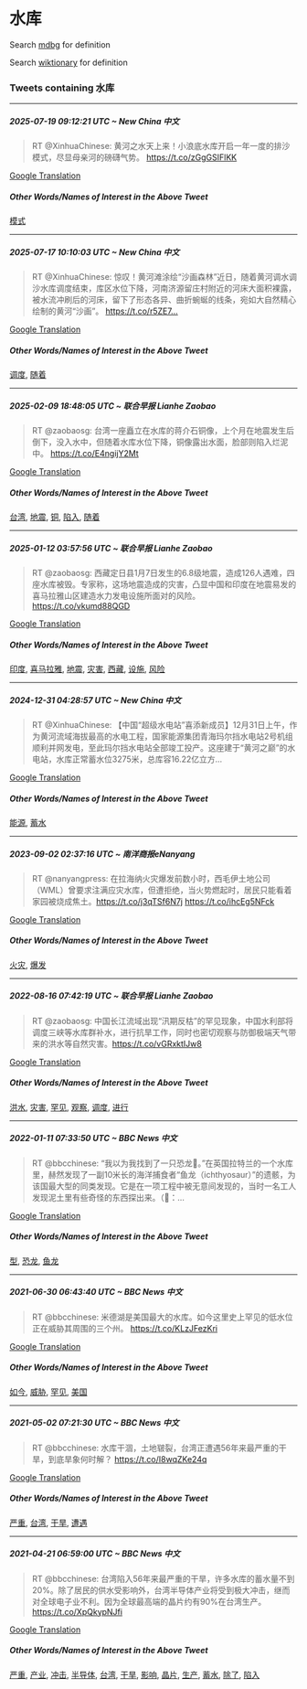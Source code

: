 # 水库

Search [mdbg](https://www.mdbg.net/chinese/dictionary?page=worddict&wdrst=0&wdqb=水库) for definition

Search [wiktionary](https://en.wiktionary.org/wiki/水库) for definition

### Tweets containing 水库

___
##### 2025-07-19 09:12:21 UTC ~ New China 中文
> RT @XinhuaChinese: 黄河之水天上来！小浪底水库开启一年一度的排沙模式，尽显母亲河的磅礴气势。 https://t.co/zGgGSIFlKK

[Google Translation](https://translate.google.com/?hi=en&tab=TT&sl=zh-CN&tl=en&op=translate&text=RT+%40XinhuaChinese%3A+%E9%BB%84%E6%B2%B3%E4%B9%8B%E6%B0%B4%E5%A4%A9%E4%B8%8A%E6%9D%A5%EF%BC%81%E5%B0%8F%E6%B5%AA%E5%BA%95%E6%B0%B4%E5%BA%93%E5%BC%80%E5%90%AF%E4%B8%80%E5%B9%B4%E4%B8%80%E5%BA%A6%E7%9A%84%E6%8E%92%E6%B2%99%E6%A8%A1%E5%BC%8F%EF%BC%8C%E5%B0%BD%E6%98%BE%E6%AF%8D%E4%BA%B2%E6%B2%B3%E7%9A%84%E7%A3%85%E7%A4%B4%E6%B0%94%E5%8A%BF%E3%80%82+https%3A%2F%2Ft.co%2FzGgGSIFlKK)
##### Other Words/Names of Interest in the Above Tweet
[模式](模式.md)
___
##### 2025-07-17 10:10:03 UTC ~ New China 中文
> RT @XinhuaChinese: 惊叹！黄河滩涂绘“沙画森林”近日，随着黄河调水调沙水库调度结束，库区水位下降，河南济源留庄村附近的河床大面积裸露，被水流冲刷后的河床，留下了形态各异、曲折蜿蜒的线条，宛如大自然精心绘制的黄河“沙画”。 https://t.co/r5ZE7…

[Google Translation](https://translate.google.com/?hi=en&tab=TT&sl=zh-CN&tl=en&op=translate&text=RT+%40XinhuaChinese%3A+%E6%83%8A%E5%8F%B9%EF%BC%81%E9%BB%84%E6%B2%B3%E6%BB%A9%E6%B6%82%E7%BB%98%E2%80%9C%E6%B2%99%E7%94%BB%E6%A3%AE%E6%9E%97%E2%80%9D%E8%BF%91%E6%97%A5%EF%BC%8C%E9%9A%8F%E7%9D%80%E9%BB%84%E6%B2%B3%E8%B0%83%E6%B0%B4%E8%B0%83%E6%B2%99%E6%B0%B4%E5%BA%93%E8%B0%83%E5%BA%A6%E7%BB%93%E6%9D%9F%EF%BC%8C%E5%BA%93%E5%8C%BA%E6%B0%B4%E4%BD%8D%E4%B8%8B%E9%99%8D%EF%BC%8C%E6%B2%B3%E5%8D%97%E6%B5%8E%E6%BA%90%E7%95%99%E5%BA%84%E6%9D%91%E9%99%84%E8%BF%91%E7%9A%84%E6%B2%B3%E5%BA%8A%E5%A4%A7%E9%9D%A2%E7%A7%AF%E8%A3%B8%E9%9C%B2%EF%BC%8C%E8%A2%AB%E6%B0%B4%E6%B5%81%E5%86%B2%E5%88%B7%E5%90%8E%E7%9A%84%E6%B2%B3%E5%BA%8A%EF%BC%8C%E7%95%99%E4%B8%8B%E4%BA%86%E5%BD%A2%E6%80%81%E5%90%84%E5%BC%82%E3%80%81%E6%9B%B2%E6%8A%98%E8%9C%BF%E8%9C%92%E7%9A%84%E7%BA%BF%E6%9D%A1%EF%BC%8C%E5%AE%9B%E5%A6%82%E5%A4%A7%E8%87%AA%E7%84%B6%E7%B2%BE%E5%BF%83%E7%BB%98%E5%88%B6%E7%9A%84%E9%BB%84%E6%B2%B3%E2%80%9C%E6%B2%99%E7%94%BB%E2%80%9D%E3%80%82+https%3A%2F%2Ft.co%2Fr5ZE7%E2%80%A6)
##### Other Words/Names of Interest in the Above Tweet
[调度](调度.md), [随着](随着.md)
___
##### 2025-02-09 18:48:05 UTC ~ 联合早报 Lianhe Zaobao
> RT @zaobaosg: 台湾一座矗立在水库的蒋介石铜像，上个月在地震发生后倒下，没入水中，但随着水库水位下降，铜像露出水面，脸部则陷入烂泥中。 https://t.co/E4ngijY2Mt

[Google Translation](https://translate.google.com/?hi=en&tab=TT&sl=zh-CN&tl=en&op=translate&text=RT+%40zaobaosg%3A+%E5%8F%B0%E6%B9%BE%E4%B8%80%E5%BA%A7%E7%9F%97%E7%AB%8B%E5%9C%A8%E6%B0%B4%E5%BA%93%E7%9A%84%E8%92%8B%E4%BB%8B%E7%9F%B3%E9%93%9C%E5%83%8F%EF%BC%8C%E4%B8%8A%E4%B8%AA%E6%9C%88%E5%9C%A8%E5%9C%B0%E9%9C%87%E5%8F%91%E7%94%9F%E5%90%8E%E5%80%92%E4%B8%8B%EF%BC%8C%E6%B2%A1%E5%85%A5%E6%B0%B4%E4%B8%AD%EF%BC%8C%E4%BD%86%E9%9A%8F%E7%9D%80%E6%B0%B4%E5%BA%93%E6%B0%B4%E4%BD%8D%E4%B8%8B%E9%99%8D%EF%BC%8C%E9%93%9C%E5%83%8F%E9%9C%B2%E5%87%BA%E6%B0%B4%E9%9D%A2%EF%BC%8C%E8%84%B8%E9%83%A8%E5%88%99%E9%99%B7%E5%85%A5%E7%83%82%E6%B3%A5%E4%B8%AD%E3%80%82+https%3A%2F%2Ft.co%2FE4ngijY2Mt)
##### Other Words/Names of Interest in the Above Tweet
[台湾](台湾.md), [地震](地震.md), [铜](铜.md), [陷入](陷入.md), [随着](随着.md)
___
##### 2025-01-12 03:57:56 UTC ~ 联合早报 Lianhe Zaobao
> RT @zaobaosg: 西藏定日县1月7日发生的6.8级地震，造成126人遇难，四座水库被毁。专家称，这场地震造成的灾害，凸显中国和印度在地震易发的喜马拉雅山区建造水力发电设施所面对的风险。 https://t.co/vkumd88QGD

[Google Translation](https://translate.google.com/?hi=en&tab=TT&sl=zh-CN&tl=en&op=translate&text=RT+%40zaobaosg%3A+%E8%A5%BF%E8%97%8F%E5%AE%9A%E6%97%A5%E5%8E%BF1%E6%9C%887%E6%97%A5%E5%8F%91%E7%94%9F%E7%9A%846.8%E7%BA%A7%E5%9C%B0%E9%9C%87%EF%BC%8C%E9%80%A0%E6%88%90126%E4%BA%BA%E9%81%87%E9%9A%BE%EF%BC%8C%E5%9B%9B%E5%BA%A7%E6%B0%B4%E5%BA%93%E8%A2%AB%E6%AF%81%E3%80%82%E4%B8%93%E5%AE%B6%E7%A7%B0%EF%BC%8C%E8%BF%99%E5%9C%BA%E5%9C%B0%E9%9C%87%E9%80%A0%E6%88%90%E7%9A%84%E7%81%BE%E5%AE%B3%EF%BC%8C%E5%87%B8%E6%98%BE%E4%B8%AD%E5%9B%BD%E5%92%8C%E5%8D%B0%E5%BA%A6%E5%9C%A8%E5%9C%B0%E9%9C%87%E6%98%93%E5%8F%91%E7%9A%84%E5%96%9C%E9%A9%AC%E6%8B%89%E9%9B%85%E5%B1%B1%E5%8C%BA%E5%BB%BA%E9%80%A0%E6%B0%B4%E5%8A%9B%E5%8F%91%E7%94%B5%E8%AE%BE%E6%96%BD%E6%89%80%E9%9D%A2%E5%AF%B9%E7%9A%84%E9%A3%8E%E9%99%A9%E3%80%82+https%3A%2F%2Ft.co%2Fvkumd88QGD)
##### Other Words/Names of Interest in the Above Tweet
[印度](印度.md), [喜马拉雅](喜马拉雅.md), [地震](地震.md), [灾害](灾害.md), [西藏](西藏.md), [设施](设施.md), [风险](风险.md)
___
##### 2024-12-31 04:28:57 UTC ~ New China 中文
> RT @XinhuaChinese: 【中国“超级水电站”喜添新成员】12月31日上午，作为黄河流域海拔最高的水电工程，国家能源集团青海玛尔挡水电站2号机组顺利并网发电，至此玛尔挡水电站全部竣工投产。这座建于“黄河之巅”的水电站，水库正常蓄水位3275米，总库容16.22亿立方…

[Google Translation](https://translate.google.com/?hi=en&tab=TT&sl=zh-CN&tl=en&op=translate&text=RT+%40XinhuaChinese%3A+%E3%80%90%E4%B8%AD%E5%9B%BD%E2%80%9C%E8%B6%85%E7%BA%A7%E6%B0%B4%E7%94%B5%E7%AB%99%E2%80%9D%E5%96%9C%E6%B7%BB%E6%96%B0%E6%88%90%E5%91%98%E3%80%9112%E6%9C%8831%E6%97%A5%E4%B8%8A%E5%8D%88%EF%BC%8C%E4%BD%9C%E4%B8%BA%E9%BB%84%E6%B2%B3%E6%B5%81%E5%9F%9F%E6%B5%B7%E6%8B%94%E6%9C%80%E9%AB%98%E7%9A%84%E6%B0%B4%E7%94%B5%E5%B7%A5%E7%A8%8B%EF%BC%8C%E5%9B%BD%E5%AE%B6%E8%83%BD%E6%BA%90%E9%9B%86%E5%9B%A2%E9%9D%92%E6%B5%B7%E7%8E%9B%E5%B0%94%E6%8C%A1%E6%B0%B4%E7%94%B5%E7%AB%992%E5%8F%B7%E6%9C%BA%E7%BB%84%E9%A1%BA%E5%88%A9%E5%B9%B6%E7%BD%91%E5%8F%91%E7%94%B5%EF%BC%8C%E8%87%B3%E6%AD%A4%E7%8E%9B%E5%B0%94%E6%8C%A1%E6%B0%B4%E7%94%B5%E7%AB%99%E5%85%A8%E9%83%A8%E7%AB%A3%E5%B7%A5%E6%8A%95%E4%BA%A7%E3%80%82%E8%BF%99%E5%BA%A7%E5%BB%BA%E4%BA%8E%E2%80%9C%E9%BB%84%E6%B2%B3%E4%B9%8B%E5%B7%85%E2%80%9D%E7%9A%84%E6%B0%B4%E7%94%B5%E7%AB%99%EF%BC%8C%E6%B0%B4%E5%BA%93%E6%AD%A3%E5%B8%B8%E8%93%84%E6%B0%B4%E4%BD%8D3275%E7%B1%B3%EF%BC%8C%E6%80%BB%E5%BA%93%E5%AE%B916.22%E4%BA%BF%E7%AB%8B%E6%96%B9%E2%80%A6)
##### Other Words/Names of Interest in the Above Tweet
[能源](能源.md), [蓄水](蓄水.md)
___
##### 2023-09-02 02:37:16 UTC ~ 南洋商报eNanyang
> RT @nanyangpress: 在拉海纳火灾爆发前数小时，西毛伊土地公司（WML）曾要求注满应灾水库，但遭拒绝，当火势燃起时，居民只能看着家园被烧成焦土。https://t.co/j3qTSf6N7j https://t.co/ihcEg5NFck

[Google Translation](https://translate.google.com/?hi=en&tab=TT&sl=zh-CN&tl=en&op=translate&text=RT+%40nanyangpress%3A+%E5%9C%A8%E6%8B%89%E6%B5%B7%E7%BA%B3%E7%81%AB%E7%81%BE%E7%88%86%E5%8F%91%E5%89%8D%E6%95%B0%E5%B0%8F%E6%97%B6%EF%BC%8C%E8%A5%BF%E6%AF%9B%E4%BC%8A%E5%9C%9F%E5%9C%B0%E5%85%AC%E5%8F%B8%EF%BC%88WML%EF%BC%89%E6%9B%BE%E8%A6%81%E6%B1%82%E6%B3%A8%E6%BB%A1%E5%BA%94%E7%81%BE%E6%B0%B4%E5%BA%93%EF%BC%8C%E4%BD%86%E9%81%AD%E6%8B%92%E7%BB%9D%EF%BC%8C%E5%BD%93%E7%81%AB%E5%8A%BF%E7%87%83%E8%B5%B7%E6%97%B6%EF%BC%8C%E5%B1%85%E6%B0%91%E5%8F%AA%E8%83%BD%E7%9C%8B%E7%9D%80%E5%AE%B6%E5%9B%AD%E8%A2%AB%E7%83%A7%E6%88%90%E7%84%A6%E5%9C%9F%E3%80%82https%3A%2F%2Ft.co%2Fj3qTSf6N7j+https%3A%2F%2Ft.co%2FihcEg5NFck)
##### Other Words/Names of Interest in the Above Tweet
[火灾](火灾.md), [爆发](爆发.md)
___
##### 2022-08-16 07:42:19 UTC ~ 联合早报 Lianhe Zaobao
> RT @zaobaosg: 中国长江流域出现“汛期反枯”的罕见现象，中国水利部将调度三峡等水库群补水，进行抗旱工作，同时也密切观察与防御极端天气带来的洪水等自然灾害。https://t.co/vGRxktIJw8

[Google Translation](https://translate.google.com/?hi=en&tab=TT&sl=zh-CN&tl=en&op=translate&text=RT+%40zaobaosg%3A+%E4%B8%AD%E5%9B%BD%E9%95%BF%E6%B1%9F%E6%B5%81%E5%9F%9F%E5%87%BA%E7%8E%B0%E2%80%9C%E6%B1%9B%E6%9C%9F%E5%8F%8D%E6%9E%AF%E2%80%9D%E7%9A%84%E7%BD%95%E8%A7%81%E7%8E%B0%E8%B1%A1%EF%BC%8C%E4%B8%AD%E5%9B%BD%E6%B0%B4%E5%88%A9%E9%83%A8%E5%B0%86%E8%B0%83%E5%BA%A6%E4%B8%89%E5%B3%A1%E7%AD%89%E6%B0%B4%E5%BA%93%E7%BE%A4%E8%A1%A5%E6%B0%B4%EF%BC%8C%E8%BF%9B%E8%A1%8C%E6%8A%97%E6%97%B1%E5%B7%A5%E4%BD%9C%EF%BC%8C%E5%90%8C%E6%97%B6%E4%B9%9F%E5%AF%86%E5%88%87%E8%A7%82%E5%AF%9F%E4%B8%8E%E9%98%B2%E5%BE%A1%E6%9E%81%E7%AB%AF%E5%A4%A9%E6%B0%94%E5%B8%A6%E6%9D%A5%E7%9A%84%E6%B4%AA%E6%B0%B4%E7%AD%89%E8%87%AA%E7%84%B6%E7%81%BE%E5%AE%B3%E3%80%82https%3A%2F%2Ft.co%2FvGRxktIJw8)
##### Other Words/Names of Interest in the Above Tweet
[洪水](洪水.md), [灾害](灾害.md), [罕见](罕见.md), [观察](观察.md), [调度](调度.md), [进行](进行.md)
___
##### 2022-01-11 07:33:50 UTC ~ BBC News 中文
> RT @bbcchinese: “我以为我找到了一只恐龙🦕。”在英国拉特兰的一个水库里，赫然发现了一副10米长的海洋捕食者“鱼龙（ichthyosaur）”的遗骸，为该国最大型的同类发现。它是在一项工程中被无意间发现的，当时一名工人发现泥土里有些奇怪的东西探出来。（📸：…

[Google Translation](https://translate.google.com/?hi=en&tab=TT&sl=zh-CN&tl=en&op=translate&text=RT+%40bbcchinese%3A+%E2%80%9C%E6%88%91%E4%BB%A5%E4%B8%BA%E6%88%91%E6%89%BE%E5%88%B0%E4%BA%86%E4%B8%80%E5%8F%AA%E6%81%90%E9%BE%99%F0%9F%A6%95%E3%80%82%E2%80%9D%E5%9C%A8%E8%8B%B1%E5%9B%BD%E6%8B%89%E7%89%B9%E5%85%B0%E7%9A%84%E4%B8%80%E4%B8%AA%E6%B0%B4%E5%BA%93%E9%87%8C%EF%BC%8C%E8%B5%AB%E7%84%B6%E5%8F%91%E7%8E%B0%E4%BA%86%E4%B8%80%E5%89%AF10%E7%B1%B3%E9%95%BF%E7%9A%84%E6%B5%B7%E6%B4%8B%E6%8D%95%E9%A3%9F%E8%80%85%E2%80%9C%E9%B1%BC%E9%BE%99%EF%BC%88ichthyosaur%EF%BC%89%E2%80%9D%E7%9A%84%E9%81%97%E9%AA%B8%EF%BC%8C%E4%B8%BA%E8%AF%A5%E5%9B%BD%E6%9C%80%E5%A4%A7%E5%9E%8B%E7%9A%84%E5%90%8C%E7%B1%BB%E5%8F%91%E7%8E%B0%E3%80%82%E5%AE%83%E6%98%AF%E5%9C%A8%E4%B8%80%E9%A1%B9%E5%B7%A5%E7%A8%8B%E4%B8%AD%E8%A2%AB%E6%97%A0%E6%84%8F%E9%97%B4%E5%8F%91%E7%8E%B0%E7%9A%84%EF%BC%8C%E5%BD%93%E6%97%B6%E4%B8%80%E5%90%8D%E5%B7%A5%E4%BA%BA%E5%8F%91%E7%8E%B0%E6%B3%A5%E5%9C%9F%E9%87%8C%E6%9C%89%E4%BA%9B%E5%A5%87%E6%80%AA%E7%9A%84%E4%B8%9C%E8%A5%BF%E6%8E%A2%E5%87%BA%E6%9D%A5%E3%80%82%EF%BC%88%F0%9F%93%B8%EF%BC%9A%E2%80%A6)
##### Other Words/Names of Interest in the Above Tweet
[型](型.md), [恐龙](恐龙.md), [鱼龙](鱼龙.md)
___
##### 2021-06-30 06:43:40 UTC ~ BBC News 中文
> RT @bbcchinese: 米德湖是美国最大的水库。如今这里史上罕见的低水位正在威胁其周围的三个州。 https://t.co/KLzJFezKri

[Google Translation](https://translate.google.com/?hi=en&tab=TT&sl=zh-CN&tl=en&op=translate&text=RT+%40bbcchinese%3A+%E7%B1%B3%E5%BE%B7%E6%B9%96%E6%98%AF%E7%BE%8E%E5%9B%BD%E6%9C%80%E5%A4%A7%E7%9A%84%E6%B0%B4%E5%BA%93%E3%80%82%E5%A6%82%E4%BB%8A%E8%BF%99%E9%87%8C%E5%8F%B2%E4%B8%8A%E7%BD%95%E8%A7%81%E7%9A%84%E4%BD%8E%E6%B0%B4%E4%BD%8D%E6%AD%A3%E5%9C%A8%E5%A8%81%E8%83%81%E5%85%B6%E5%91%A8%E5%9B%B4%E7%9A%84%E4%B8%89%E4%B8%AA%E5%B7%9E%E3%80%82+https%3A%2F%2Ft.co%2FKLzJFezKri)
##### Other Words/Names of Interest in the Above Tweet
[如今](如今.md), [威胁](威胁.md), [罕见](罕见.md), [美国](美国.md)
___
##### 2021-05-02 07:21:30 UTC ~ BBC News 中文
> RT @bbcchinese: 水库干涸，土地皲裂，台湾正遭遇56年来最严重的干旱，到底旱象何时解？ https://t.co/I8wqZKe24q

[Google Translation](https://translate.google.com/?hi=en&tab=TT&sl=zh-CN&tl=en&op=translate&text=RT+%40bbcchinese%3A+%E6%B0%B4%E5%BA%93%E5%B9%B2%E6%B6%B8%EF%BC%8C%E5%9C%9F%E5%9C%B0%E7%9A%B2%E8%A3%82%EF%BC%8C%E5%8F%B0%E6%B9%BE%E6%AD%A3%E9%81%AD%E9%81%8756%E5%B9%B4%E6%9D%A5%E6%9C%80%E4%B8%A5%E9%87%8D%E7%9A%84%E5%B9%B2%E6%97%B1%EF%BC%8C%E5%88%B0%E5%BA%95%E6%97%B1%E8%B1%A1%E4%BD%95%E6%97%B6%E8%A7%A3%EF%BC%9F+https%3A%2F%2Ft.co%2FI8wqZKe24q)
##### Other Words/Names of Interest in the Above Tweet
[严重](严重.md), [台湾](台湾.md), [干旱](干旱.md), [遭遇](遭遇.md)
___
##### 2021-04-21 06:59:00 UTC ~ BBC News 中文
> RT @bbcchinese: 台湾陷入56年来最严重的干旱，许多水库的蓄水量不到20%。除了居民的供水受影响外，台湾半导体产业将受到极大冲击，继而对全球电子业不利。因为全球最高端的晶片约有90%在台湾生产。https://t.co/XpQkypNJfi

[Google Translation](https://translate.google.com/?hi=en&tab=TT&sl=zh-CN&tl=en&op=translate&text=RT+%40bbcchinese%3A+%E5%8F%B0%E6%B9%BE%E9%99%B7%E5%85%A556%E5%B9%B4%E6%9D%A5%E6%9C%80%E4%B8%A5%E9%87%8D%E7%9A%84%E5%B9%B2%E6%97%B1%EF%BC%8C%E8%AE%B8%E5%A4%9A%E6%B0%B4%E5%BA%93%E7%9A%84%E8%93%84%E6%B0%B4%E9%87%8F%E4%B8%8D%E5%88%B020%25%E3%80%82%E9%99%A4%E4%BA%86%E5%B1%85%E6%B0%91%E7%9A%84%E4%BE%9B%E6%B0%B4%E5%8F%97%E5%BD%B1%E5%93%8D%E5%A4%96%EF%BC%8C%E5%8F%B0%E6%B9%BE%E5%8D%8A%E5%AF%BC%E4%BD%93%E4%BA%A7%E4%B8%9A%E5%B0%86%E5%8F%97%E5%88%B0%E6%9E%81%E5%A4%A7%E5%86%B2%E5%87%BB%EF%BC%8C%E7%BB%A7%E8%80%8C%E5%AF%B9%E5%85%A8%E7%90%83%E7%94%B5%E5%AD%90%E4%B8%9A%E4%B8%8D%E5%88%A9%E3%80%82%E5%9B%A0%E4%B8%BA%E5%85%A8%E7%90%83%E6%9C%80%E9%AB%98%E7%AB%AF%E7%9A%84%E6%99%B6%E7%89%87%E7%BA%A6%E6%9C%8990%25%E5%9C%A8%E5%8F%B0%E6%B9%BE%E7%94%9F%E4%BA%A7%E3%80%82https%3A%2F%2Ft.co%2FXpQkypNJfi)
##### Other Words/Names of Interest in the Above Tweet
[严重](严重.md), [产业](产业.md), [冲击](冲击.md), [半导体](半导体.md), [台湾](台湾.md), [干旱](干旱.md), [影响](影响.md), [晶片](晶片.md), [生产](生产.md), [蓄水](蓄水.md), [除了](除了.md), [陷入](陷入.md)
